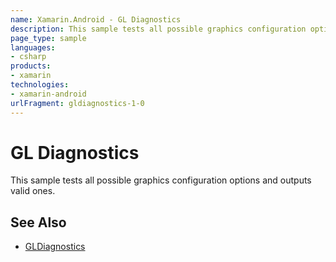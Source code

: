 ```yaml
---
name: Xamarin.Android - GL Diagnostics
description: This sample tests all possible graphics configuration options and outputs valid ones. See Also GLDiagnostics
page_type: sample
languages:
- csharp
products:
- xamarin
technologies:
- xamarin-android
urlFragment: gldiagnostics-1-0
---
```

# GL Diagnostics

This sample tests all possible graphics configuration
options and outputs valid ones.

## See Also
* [GLDiagnostics](https://github.com/xamarin/monodroid-samples/tree/master/GLDiagnostics)
